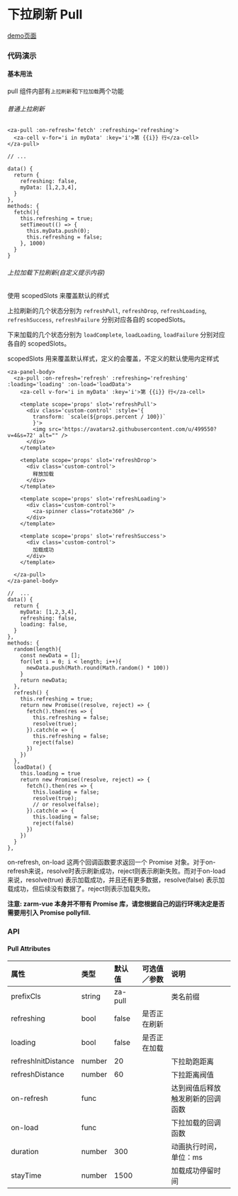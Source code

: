 # 下拉刷新 Pull

[demo页面](https://zhongantecheng.github.io/zarm-vue/#/pull)

### 代码演示

#### 基本用法

pull 组件内部有`上拉刷新`和`下拉加载`两个功能

###### 普通上拉刷新
```vue
<za-pull :on-refresh='fetch' :refreshing='refreshing'>
  <za-cell v-for='i in myData' :key='i'>第 {{i}} 行</za-cell>
</za-pull>

// ...

data() {
  return {
    refreshing: false,
    myData: [1,2,3,4],
  }
},
methods: {
  fetch(){
    this.refreshing = true;
    setTimeout(() => {
      this.myData.push(0);
      this.refreshing = false;
    }, 1000)
  }
}

```

###### 上拉加载下拉刷新(自定义提示内容)

使用 scopedSlots 来覆盖默认的样式

上拉刷新的几个状态分别为 `refreshPull`, `refreshDrop`, `refreshLoading`, `refreshSuccess`, `refreshFailure` 分别对应各自的 scopedSlots。

下来加载的几个状态分别为 `loadComplete`, `loadLoading`, `loadFailure` 分别对应各自的 scopedSlots。

scopedSlots 用来覆盖默认样式，定义的会覆盖，不定义的默认使用内定样式

```vue
<za-panel-body>
  <za-pull :on-refresh='refresh' :refreshing='refreshing' :loading='loading' :on-load='loadData'>
    <za-cell v-for='i in myData' :key='i'>第 {{i}} 行</za-cell>

    <template scope='props' slot='refreshPull'>
      <div class='custom-control' :style='{
        transform: `scale(${props.percent / 100})`
        }'>
        <img src='https://avatars2.githubusercontent.com/u/499550?v=4&s=72' alt="" />
      </div>
    </template>

    <template scope='props' slot='refreshDrop'>
      <div class='custom-control'>
        释放加载
      </div>
    </template>

    <template scope='props' slot='refreshLoading'>
      <div class='custom-control'>
        <za-spinner class="rotate360" />
      </div>
    </template>

    <template scope='props' slot='refreshSuccess'>
      <div class='custom-control'>
        加载成功
      </div>
    </template>

  </za-pull>
</za-panel-body>

//  ...
data() {
  return {
    myData: [1,2,3,4],
    refreshing: false,
    loading: false,
  }
},
methods: {
  random(length){
    const newData = [];
    for(let i = 0; i < length; i++){
      newData.push(Math.round(Math.random() * 100))
    }
    return newData;
  },
  refresh() {
    this.refreshing = true;
    return new Promise((resolve, reject) => {
      fetch().then(res => {
        this.refreshing = false;
        resolve(true);
      }).catch(e => {
        this.refreshing = false;
        reject(false)
      })
    })
  },
  loadData() {
    this.loading = true
    return new Promise((resolve, reject) => {
      fetch().then(res => {
        this.loading = false;
        resolve(true);
        // or resolve(false);
      }).catch(e => {
        this.loading = false;
        reject(false)
      })
    })
  }
},
```
on-refresh, on-load 这两个回调函数要求返回一个 Promise 对象。对于on-refresh来说，resolve时表示刷新成功，reject则表示刷新失败。而对于on-load来说，resolve(true) 表示加载成功，并且还有更多数据，resolve(false) 表示加载成功，但后续没有数据了。reject则表示加载失败。

**注意: zarm-vue 本身并不带有 Promise 库，请您根据自己的运行环境决定是否需要用引入 Promise pollyfill.**




### API

#### Pull Attributes

| 属性 | 类型 | 默认值 | 可选值／参数 | 说明 |
| :--- | :--- | :--- | :--- | :--- |
| prefixCls | string | za-pull | | 类名前缀 |
| refreshing | bool | false | 是否正在刷新 |
| loading | bool | false | 是否正在加载 |
| refreshInitDistance | number | 20 | | 下拉助跑距离 |
| refreshDistance | number | 60 | | 下拉距离阀值 |
| on-refresh | func | | | 达到阀值后释放触发刷新的回调函数 |
| on-load | func | | | 下拉加载的回调函数 |
| duration | number | 300 | | 动画执行时间，单位：ms |
| stayTime | number | 1500 | | 加载成功停留时间 |

